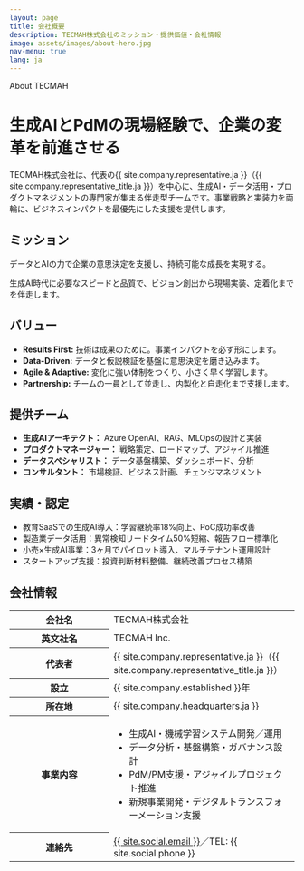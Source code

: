 ```yaml
---
layout: page
title: 会社概要
description: TECMAH株式会社のミッション・提供価値・会社情報
image: assets/images/about-hero.jpg
nav-menu: true
lang: ja
---
```


<div class="container my-5">
  <div class="row justify-content-center mb-5">
    <div class="col-lg-9">
      <span class="badge-soft">About TECMAH</span>
      <h1 class="section-heading mt-3">生成AIとPdMの現場経験で、企業の変革を前進させる</h1>
      <p class="lead">TECMAH株式会社は、代表の{{ site.company.representative.ja }}（{{ site.company.representative_title.ja }}）を中心に、生成AI・データ活用・プロダクトマネジメントの専門家が集まる伴走型チームです。事業戦略と実装力を両輪に、ビジネスインパクトを最優先にした支援を提供します。</p>
    </div>
  </div>

  <div class="row g-4 mb-6">
    <div class="col-md-6">
      <div class="contact-card h-100">
        <h2 class="section-heading">ミッション</h2>
        <p>データとAIの力で企業の意思決定を支援し、持続可能な成長を実現する。</p>
        <p>生成AI時代に必要なスピードと品質で、ビジョン創出から現場実装、定着化までを伴走します。</p>
      </div>
    </div>
    <div class="col-md-6">
      <div class="contact-card h-100">
        <h2 class="section-heading">バリュー</h2>
        <ul>
          <li><strong>Results First:</strong> 技術は成果のために。事業インパクトを必ず形にします。</li>
          <li><strong>Data-Driven:</strong> データと仮説検証を基盤に意思決定を磨き込みます。</li>
          <li><strong>Agile & Adaptive:</strong> 変化に強い体制をつくり、小さく早く学習します。</li>
          <li><strong>Partnership:</strong> チームの一員として並走し、内製化と自走化まで支援します。</li>
        </ul>
      </div>
    </div>
  </div>

  <div class="row g-4 mb-6">
    <div class="col-lg-6">
      <div class="contact-card h-100">
        <h2 class="section-heading">提供チーム</h2>
        <ul class="mb-0">
          <li><strong>生成AIアーキテクト：</strong> Azure OpenAI、RAG、MLOpsの設計と実装</li>
          <li><strong>プロダクトマネージャー：</strong> 戦略策定、ロードマップ、アジャイル推進</li>
          <li><strong>データスペシャリスト：</strong> データ基盤構築、ダッシュボード、分析</li>
          <li><strong>コンサルタント：</strong> 市場検証、ビジネス計画、チェンジマネジメント</li>
        </ul>
      </div>
    </div>
    <div class="col-lg-6">
      <div class="contact-card h-100">
        <h2 class="section-heading">実績・認定</h2>
        <ul class="mb-0">
          <li>教育SaaSでの生成AI導入：学習継続率18%向上、PoC成功率改善</li>
          <li>製造業データ活用：異常検知リードタイム50%短縮、報告フロー標準化</li>
          <li>小売×生成AI事業：3ヶ月でパイロット導入、マルチテナント運用設計</li>
          <li>スタートアップ支援：投資判断材料整備、継続改善プロセス構築</li>
        </ul>
      </div>
    </div>
  </div>

  <div class="table-wrapper">
    <h2 class="section-heading mb-3">会社情報</h2>
    <table class="table">
      <tbody>
        <tr>
          <th scope="row" style="width: 160px;">会社名</th>
          <td>TECMAH株式会社</td>
        </tr>
        <tr>
          <th scope="row">英文社名</th>
          <td>TECMAH Inc.</td>
        </tr>
        <tr>
          <th scope="row">代表者</th>
          <td>{{ site.company.representative.ja }}（{{ site.company.representative_title.ja }}）</td>
        </tr>
        <tr>
          <th scope="row">設立</th>
          <td>{{ site.company.established }}年</td>
        </tr>
        <tr>
          <th scope="row">所在地</th>
          <td>{{ site.company.headquarters.ja }}</td>
        </tr>
        <tr>
          <th scope="row">事業内容</th>
          <td>
            <ul class="mb-0">
              <li>生成AI・機械学習システム開発／運用</li>
              <li>データ分析・基盤構築・ガバナンス設計</li>
              <li>PdM/PM支援・アジャイルプロジェクト推進</li>
              <li>新規事業開発・デジタルトランスフォーメーション支援</li>
            </ul>
          </td>
        </tr>
        <tr>
          <th scope="row">連絡先</th>
          <td><a href="mailto:{{ site.social.email }}">{{ site.social.email }}</a>／TEL: {{ site.social.phone }}</td>
        </tr>
      </tbody>
    </table>
  </div>
</div>
